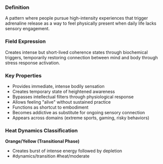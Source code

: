 ### Definition

A pattern where people pursue high-intensity experiences that trigger adrenaline release as a way to feel physically present when daily life lacks sensory engagement.

### Field Expression

Creates intense but short-lived coherence states through biochemical triggers, temporarily restoring connection between mind and body through stress response activation.

### Key Properties

- Provides immediate, intense bodily sensation
- Creates temporary state of heightened awareness
- Bypasses intellectual filters through physiological response
- Allows feeling "alive" without sustained practice
- Functions as shortcut to embodiment
- Becomes addictive as substitute for ongoing sensory connection
- Appears across domains (extreme sports, gaming, risky behaviors)

### Heat Dynamics Classification

**Orange/Yellow (Transitional Phase)**

- Creates burst of intense energy followed by depletion
- #dynamics/transition #heat/moderate